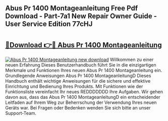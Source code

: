 ## Abus Pr 1400 Montageanleitung Free Pdf Download - Part-7a1 New Repair Owner Guide - User Service Edition 77cHJ

# <h2><a href="http://df6bni.blite.top/?on=Abus+Pr+1400+Montageanleitung">🔗Download 👉🔴 Abus Pr 1400 Montageanleitung</a></h2>

[![Abus Pr 1400 Montageanleitung new download](https://i.imgur.com/lujVjoI.png)](http://df6bni.blite.top/?on=Abus+Pr+1400+Montageanleitung)
Willkommen zu einer neuen Erfahrung Dieses Benutzerhandbuch führt Sie in die einzigartigen Merkmale und Funktionen Ihres neuen Abus Pr 1400 Montageanleitung ein. Grundlegende Anweisungen Abus Pr 1400 MontageanleitungD Dieses Handbuch enthält wichtige Anweisungen für die sichere und effektive Einrichtung und Bedienung Ihres Produkts. Mit Funktionen wie der Funktionsliste vereinfacht Ihr neues REDDDDDDD Ihre Aufgaben. Wir gehen davon aus, dass das Abus Pr 1400 MontageanleitungD ein entscheidender Leitfaden auf Ihrem Weg zur Beherrschung der Verwendung Ihres neuen Geräts war. Bei Fragen oder Bedenken wenden Sie sich bitte an unser Support-Team.
